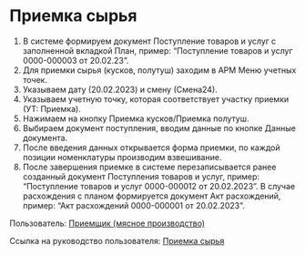 # Приемка сырья

1. В системе формируем документ Поступление товаров и услуг с заполненной вкладкой План, пример: “Поступление товаров и услуг 0000-000003 от 20.02.23”.
2. Для приемки сырья (кусков, полутуш) заходим в АРМ Меню учетных точек.
3. Указываем дату (20.02.2023) и смену (Смена24).
4. Указываем учетную точку, которая соответствует участку приемки (УТ: Приемка).
5. Нажимаем на кнопку Приемка кусков/Приемка полутуш.
6. Выбираем документ поступления, вводим данные по кнопке Данные документа.
7. После введения данных открывается форма приемки, по каждой позиции номенклатуры производим взвешивание.
8. После завершения приемке в системе перезаписывается ранее созданный документ Поступления товаров и услуг, пример: “Поступление товаров и услуг 0000-000012 от 20.02.2023”. В случае расхождения с планом формируется документ Акт расхождений, пример: “Акт расхождений 0000-000001 от 20.02.2023”.

Пользователь: [Приемщик (мясное производство)](../Users/ReceiverMeat.md)

Ссылка на руководство пользователя: <a href="https://konstanta-it.github.io/erp4food/Manufacture/Meat/AcceptOfSpicesMeatVegetables/AcceptOfSpicesMeat/" target="_blank"> Приемка сырья </a>